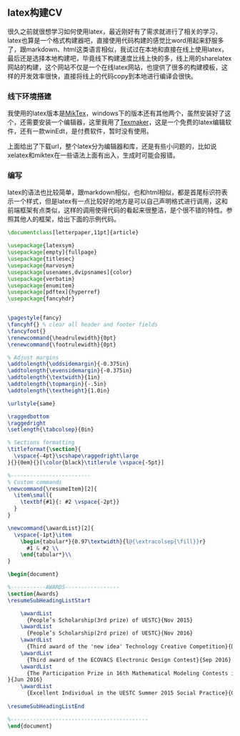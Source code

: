 ## latex构建CV

很久之前就很想学习如何使用latex，最近刚好有了需求就进行了相关的学习，latex也算是一个格式构建器吧，直接使用代码构建的感觉比word用起来舒服多了，跟markdown、html这类语言相似，我试过在本地和直接在线上使用latex，最后还是选择本地构建吧，毕竟线下构建速度比线上快的多，线上用的sharelatex网站的构建，这个网站不仅是一个在线latex网站，也提供了很多的构建模板，这样的开发效率很快，直接将线上的代码copy到本地进行编译会很快。

### 线下环境搭建

我使用的latex版本是[MikTex](https://miktex.org/)，windows下的版本还有其他两个，虽然安装好了这个，还需要安装一个编辑器，这里我用了[Texmaker](http://www.xm1math.net/texmaker/)，这是一个免费的latex编辑软件，还有一款winEdt，是付费软件，暂时没有使用。

上面给出了下载url，整个latex分为编辑器和库，还是有些小问题的，比如说xelatex和miktex在一些语法上面有出入，生成时可能会报错。

### 编写

latex的语法也比较简单，跟markdown相似，也和html相似，都是首尾标识符表示一个样式，但是latex有一点比较好的地方是可以自己声明格式进行调用，这和前端框架有点类似，这样的调用使得代码的看起来很整洁，是个很不错的特性。参照其他人的框架，给出下面的示例代码。

```latex
\documentclass[letterpaper,11pt]{article}

\usepackage{latexsym}
\usepackage[empty]{fullpage}
\usepackage{titlesec}
\usepackage{marvosym}
\usepackage[usenames,dvipsnames]{color}
\usepackage{verbatim}
\usepackage{enumitem}
\usepackage[pdftex]{hyperref}
\usepackage{fancyhdr}


\pagestyle{fancy}
\fancyhf{} % clear all header and footer fields
\fancyfoot{}
\renewcommand{\headrulewidth}{0pt}
\renewcommand{\footrulewidth}{0pt}

% Adjust margins
\addtolength{\oddsidemargin}{-0.375in}
\addtolength{\evensidemargin}{-0.375in}
\addtolength{\textwidth}{1in}
\addtolength{\topmargin}{-.5in}
\addtolength{\textheight}{1.0in}

\urlstyle{same}

\raggedbottom
\raggedright
\setlength{\tabcolsep}{0in}

% Sections formatting
\titleformat{\section}{
  \vspace{-4pt}\scshape\raggedright\large
}{}{0em}{}[\color{black}\titlerule \vspace{-5pt}]

%-------------------------
% Custom commands
\newcommand{\resumeItem}[2]{
  \item\small{
    \textbf{#1}{: #2 \vspace{-2pt}}
  }
}

\newcommand{\awardList}[2]{
  \vspace{-1pt}\item
    \begin{tabular*}{0.97\textwidth}{l@{\extracolsep{\fill}}r}
      #1 & #2 \\
    \end{tabular*}\\
}

\begin{document}

%-----------AWARDS-----------------
\section{Awards}
\resumeSubHeadingListStart

    \awardList
      {People’s Scholarship(3rd prize) of UESTC}{Nov 2015}
    \awardList
      {People’s Scholarship(2rd prize) of UESTC}{Nov 2016}
    \awardList
      {Third award of the 'new idea' Technology Creative Competition}{Dec 2015}
	\awardList
      {Third award of the ECOVACS Electronic Design Contest}{Sep 2016}
    \awardList
      {The Participation Prize in 16th Mathematical Modeling Contests in UESTC
}{Jun 2016}
	\awardList
      {Excellent Individual in the UESTC Summer 2015 Social Practice}{Oct 2016}
    
\resumeSubHeadingListEnd

%-------------------------------------------
\end{document}

```

